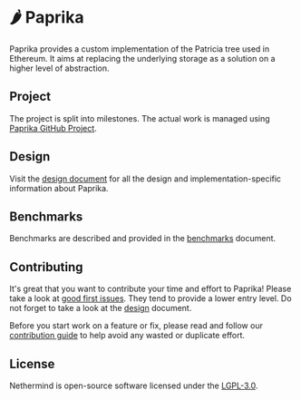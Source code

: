 # :hot_pepper: Paprika

Paprika provides a custom implementation of the Patricia tree used in Ethereum. It aims at replacing the underlying storage as a solution on a higher level of abstraction.

## Project

The project is split into milestones. The actual work is managed using [Paprika GitHub Project](https://github.com/orgs/NethermindEth/projects/39/).

## Design

Visit the [design document](/docs/design.md) for all the design and implementation-specific information about Paprika.

## Benchmarks

Benchmarks are described and provided in the [benchmarks](/docs/benchmarks.md) document.

## Contributing

It's great that you want to contribute your time and effort to Paprika! Please take a look at [good first issues](https://github.com/NethermindEth/Paprika/issues?q=is%3Aissue+is%3Aopen+label%3A%22good+first+issue%22). They tend to provide a lower entry level. Do not forget to take a look at the [design](/docs/design.md) document.

Before you start work on a feature or fix, please read and follow our [contribution guide](./CONTRIBUTING.md) to help avoid any wasted or duplicate effort.

## License

Nethermind is open-source software licensed under the [LGPL-3.0](./LICENSE).
